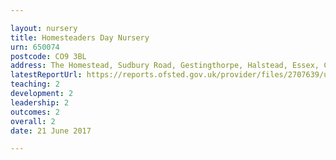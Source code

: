 ```yaml
---

layout: nursery
title: Homesteaders Day Nursery
urn: 650074
postcode: CO9 3BL
address: The Homestead, Sudbury Road, Gestingthorpe, Halstead, Essex, CO9 3BL
latestReportUrl: https://reports.ofsted.gov.uk/provider/files/2707639/urn/650074.pdf
teaching: 2
development: 2
leadership: 2
outcomes: 2
overall: 2
date: 21 June 2017

---
```

